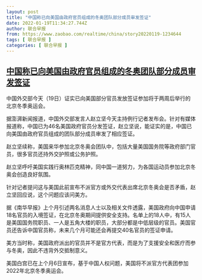 ```yaml
---
layout: post
title: "中国称已向美国由政府官员组成的冬奥团队部分成员审发签证"
date: 2022-01-19T11:34:27.744Z
author: 联合早报
from: https://www.zaobao.com/realtime/china/story20220119-1234644
tags: [ 联合早报 ]
categories: [ 联合早报 ]
---
```

<!--1642611960000-->
[中国称已向美国由政府官员组成的冬奥团队部分成员审发签证](https://www.zaobao.com/realtime/china/story20220119-1234644)
------

<div>
<p>中国外交部今天（19日）证实已向美国部分官员发放签证参加将于两周后举行的北京冬季奥运会。</p><p>据澎湃新闻报道，中国外交部发言人赵立坚今天主持例行记者发布会。针对有媒体报道称，中国已为46名美国政府官员分发签证，赵立坚说，能证实的是，中国已向美国由政府官员组成的团队部分成员审发了相应签证。</p><p>赵立坚续称，美国来华参加北京冬奥会团队中，包括大量美国国务院等政府部门官员，很多官员还持外交护照或公务护照。</p><section id="imu"><div id="dfp-ad-imu1">        </div></section><p>赵立坚呼吁美国实践行奥林匹克精神，同中国一道努力，为各国运动员参加北京冬奥会创造良好氛围。</p><p>针对记者提问这与美国此前宣布不派官方或外交代表出席北京冬奥会是否矛盾，赵立坚回应说，这个问题应该问美方。</p><p>据《南华早报》上个月引述两名消息人士以及相关文件透露，美国政府向中国申请18名官员的入境签证，在北京冬奥期间提供安全支持。名单上的18人中，有15人是美国国务院职员、一人是五角大楼的职员，大部分都是中低层级的官员。美国官员还告诉中国官员称，未来几个月可能还会再提交40名官员的签证申请。</p><div id="innity-in-post"></div><div id="dfp-ad-midarticlespecial">        </div><p>美方当时称，美国政府派出的官员并不是官方代表，而是为了支援安全和医疗而参与冬奥，因此不违背外交抵制意义。</p><p>美国白宫已在上个月6日宣布，基于中国人权问题，美国将不派官方代表团参加2022年北京冬季奥运会。</p>      <div class="cx_paywall_placeholder" id="sph_cdp_40"></div>
</div>
